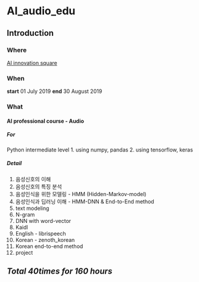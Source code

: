 # AI_audio_edu

## Introduction

### Where

  [AI innovation square](https://ai.koipa.or.kr/)


### When
  
  **start** 01 July 2019
  **end** 30 August 2019

### What
#### AI professional course - Audio 
##### For
  Python intermediate level
     1. using numpy, pandas
     2. using tensorflow, keras
 
##### Detail
1. 음성신호의 이해
2. 음성신호의 특징 분석
3. 음성인식을 위한 모델링 - HMM (Hidden-Markov-model) 
4. 음성인식과 딥러닝 이해 - HMM-DNN & End-to-End method
5. text modeling
  1. N-gram
  2. DNN with word-vector
6. Kaidl
  1. English - librispeech
  2. Korean - zenoth_korean
7. Korean end-to-end method
8. project


## *Total **40**times for 160 hours*
